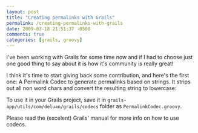 ```yaml
---
layout: post
title: "Creating permalinks with Grails"
permalink: /creating-permalinks-with-grails
date: 2009-03-18 21:51:37 -0500
comments: true
categories: [grails, groovy]
---
```


I've been working with Grails for some time now and if I had to choose just one good thing to say about it is how it's community is really great!

I think it's time to start giving back some contribution, and here's the first one: A Permalink Codec to generate permalinks based on strings. It strips out all non word chars and convert the resulting string to lowercase:

To use it in your Grails project, save it in `grails-app/utils/com/deluan/grails/codecs` folder as `PermalinkCodec.groovy`.

Please read the (excelent) Grails' manual for more info on how to use codecs.